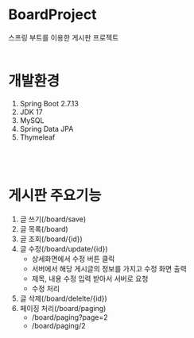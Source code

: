 # BoardProject
스프링 부트를 이용한 게시판 프로젝트
<br>
<br>
# 개발환경
1. Spring Boot 2.7.13
2. JDK 17
3. MySQL
4. Spring  Data JPA
5. Thymeleaf
<br>
<br>

# 게시판 주요기능

1. 글 쓰기(/board/save)
2. 글 목록(/board)
3. 글 조회(/board/{id})
4. 글 수정(/board/update/{id})
    + 상세화면에서 수정 버튼 클릭
    + 서버에서 해당 게시글의 정보를 가지고 수정 화면 출력
    + 제목, 내용 수정 입력 받아서 서버로 요청
    + 수정 처리
5. 글 삭제(/board/delelte/{id})
6. 페이징 처리(/board/paging)
    + /board/paging?page=2
    + /board/paging/2
